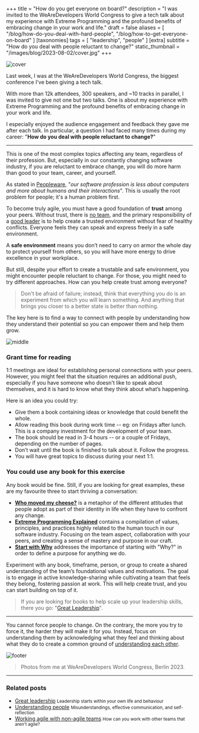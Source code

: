 +++
title = "How do you get everyone on board?"
description = "I was invited to the WeAreDevelopers World Congress to give a tech talk about my experience with Extreme Programming and the profound benefits of embracing change in your work and life."
draft = false
aliases = [ "/blog/how-do-you-deal-with-hard-people", "/blog/how-to-get-everyone-on-board" ]
[taxonomies]
tags = [ "leadership", "people" ]
[extra]
subtitle = "How do you deal with people reluctant to change?"
static_thumbnail = "/images/blog/2023-08-02/cover.jpg"
+++

![cover](/images/blog/2023-08-02/cover.jpg)

Last week, I was at the WeAreDevelopers World Congress, the biggest conference I've been giving a tech talk.

With more than 12k attendees, 300 speakers, and ~10 tracks in parallel, I was invited to give not one but two talks. One is about my experience with Extreme Programming and the profound benefits of embracing change in your work and life.

<!-- more -->

I especially enjoyed the audience engagement and feedback they gave me after each talk. In particular, a question I had faced many times during my career: "**How do you deal with people reluctant to change?**"

---

This is one of the most complex topics affecting any team, regardless of their profession. But, especially in our constantly changing software industry, if you are reluctant to embrace change, you will do more harm than good to your team, career, and yourself.

As stated in [Peopleware](/readings/peopleware/), "*our software profession is less about computers and more about humans and their interactions*". This is usually the root problem for people; it's a human problem first.

To become truly agile, you must have a good foundation of **trust** among your peers. Without trust, there is [no team](/readings/the-five-dysfunctions-of-a-team/), and the primary responsibility of a [good leader](/blog/great-leadership/) is to help create a trusted environment without fear of healthy conflicts. Everyone feels they can speak and express freely in a safe environment.

A **safe environment** means you don’t need to carry on armor the whole day to protect yourself from others, so you will have more energy to drive excellence in your workplace.

But still, despite your effort to create a trustable and safe environment, you might encounter people reluctant to change. For those, you might need to try different approaches. How can you help create trust among everyone?

> Don't be afraid of failure; instead, think that everything you do is an experiment from which you will learn something. And anything that brings you closer to a better state is better than nothing.

The key here is to find a way to connect with people by understanding how they understand their potential so you can empower them and help them grow.

![middle](/images/blog/2023-08-02/middle.jpg)

### Grant time for reading

1:1 meetings are ideal for establishing personal connections with your peers. However, you might feel that the situation requires an additional push, especially if you have someone who doesn't like to speak about themselves, and it is hard to know what they think about what’s happening.

Here is an idea you could try:

- Give them a book containing ideas or knowledge that could benefit the whole.
- Allow reading this book during work time -- eg: on Fridays after lunch. This is a company investment for the development of your team. 
- The book should be read in 3-4 hours -- or a couple of Fridays, depending on the number of pages.
- Don’t wait until the book is finished to talk about it. Follow the progress.
- You will have great topics to discuss during your next 1:1.

### You could use any book for this exercise

Any book would be fine. Still, if you are looking for great examples, these are my favourite three to start thriving a conversation:

- **[Who moved my cheese?](/readings/who-moved-my-cheese/)** is a metaphor of the different attitudes that people adopt as part of their identity in life when they have to confront any change.
- **[Extreme Programming Explained](/readings/extreme-programming-explained/)** contains a compilation of values, principles, and practices highly related to the human touch in our software industry. Focusing on the team aspect, collaboration with your peers, and creating a sense of mastery and purpose in our craft.
- **[Start with Why](/readings/start-with-why/)** addresses the importance of starting with "Why?" in order to define a purpose for anything we do.

Experiment with any book, timeframe, person, or group to create a shared understanding of the team’s foundational values and motivations. The goal is to engage in active knowledge-sharing while cultivating a team that feels they belong, fostering passion at work. This will help create trust, and you can start building on top of it.

> If you are looking for books to help scale up your leadership skills, there you go: "[Great Leadership](/blog/great-leadership)".

---

You cannot force people to change. On the contrary, the more you try to force it, the harder they will make it for you. Instead, focus on understanding them by acknowledging what they feel and thinking about what they do to create a common ground of [understanding each other](/blog/understanding-people).

![footer](/images/blog/2023-08-02/footer.jpg)

> Photos from me at WeAreDevelopers World Congress, Berlin 2023.

--- 

### Related posts

- [Great leadership](/blog/great-leadership) <small>Leadership starts within your own life and behaviour</small>
- [Understanding people](/blog/understanding-people) <small>Misunderstandings, effective communication, and self-reflection</small>
- [Working agile with non-agile teams](/blog/working-agile-with-non-agile-teams/) <small> How can you work with other teams that aren't agile?</small>
